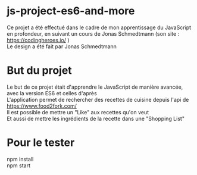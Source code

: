 # js-project-es6-and-more
Ce projet a été effectué dans le cadre de mon apprentissage du JavaScript en profondeur, en suivant un cours de Jonas Schmedtmann (son site : https://codingheroes.io/ ) <br/>
Le design a été fait par Jonas Schmedtmann

# But du projet
Le but de ce projet était d'apprendre le JavaScript de manière avancée, avec la version ES6 et celles d'après<br/>
L'application permet de rechercher des recettes de cuisine depuis l'api de https://www.food2fork.com/<br/>
Il est possible de mettre un "Like" aux recettes qu'on veut<br/>
Et aussi de mettre les ingrédients de la recette dans une "Shopping List"

# Pour le tester
npm install<br/>
npm start
